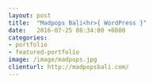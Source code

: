 ```yaml
---
layout: post
title:  "Madpops Bali<hr>{ WordPress }"
date:   2016-07-25 08:34:00 +0800
categories:
- portfolio
- featured-portfolio
image: /image/madpops.jpg
clienturl: http://madpopsbali.com/
---
```

